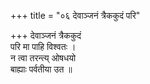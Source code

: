 +++
title = "०६ देवाञ्जनं त्रैककुदं परि"

+++
देवाञ्जनं त्रैककुदं  
परि मा पाहि विश्वतः ।  
न त्वा तरन्त्य् ओषधयो  
बाह्याः पर्वतीया उत ॥